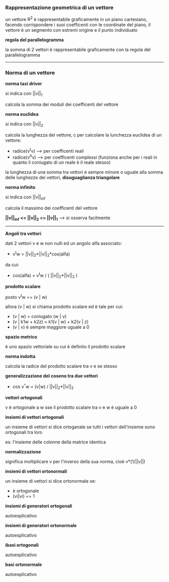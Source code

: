 ### Rappresentazione geometrica di un vettore

un vettore R<sup>2</sup> è rappresentabile graficamente in un piano cartesiano, facendo corrispondere i suoi coefficenti con le coordinate del piano, il vettore è un segmento con estremi origine e il punto individuato

**regola del parallelogramma**

la somma di 2 vettori è rappresentabile graficamente con la regola del parallelogramma

---

### Norma di un vettore

**norma taxi driver**

si indica con \|\|v\|\|<sub>1</sub>

calcola la somma dei moduli dei coefficenti del vettore

**norma euclidea**

si indica con \|\|v\|\|<sub>2</sub>

calcola la lunghezza del vettore, c
per calcolare la lunchezza euclidea di un vettore:
* radice(v<sup>t</sup>v) --> per coefficenti reali
* radice(v<sup>h</sup>v) --> per coefficenti complessi (funziona anche per i reali in quanto il coniugato di un reale è il reale stesso)

la lunghezza di una somma tra vettori è sempre minore o uguale alla somma delle lunghezze dei vettori, **disuguaglianza triangolare**

**norma infinito**

si indica con \|\|v\|\|<sub>inf</sub>

calcola il massimo dei coefficenti del vettore

**\|\|v\|\|<sub>inf</sub> <= \|\|v\|\|<sub>2</sub> <= \|\|v\|\|<sub>1</sub>** --> si osserva facilmente

---

**Angoli tra vettori**

dati 2 vettori v e w non nulli ed un angolo alfa associato:
* v<sup>t</sup>w = \|\|v\|\|<sub>2</sub>\*\|\|v\|\|<sub>2</sub>\*cos(alfa)

da cui:
* cos(alfa) = v<sup>t</sup>w / ( \|\|v\|\|<sub>2</sub>\*\|\|v\|\|<sub>2</sub> )

**prodotto scalare**

posto v<sup>t</sup>w == \(v \| w\)

allora \(v \| w\) si chiama prodotto scalare ed è tale per cui:
* \(v \| w\) = coniugato \(w \| v\)
* \(v \| k1w + k2z\) = k1\(v \| w\) + k2\(v \| z\)
* \(v \| v\) è sempre maggiore uguale a 0

**spazio metrico**

è uno spazio vettoriale su cui è definito il prodotto scalare

**norma indotta**

calcola la radice del prodotto scalare tra v e se stesso

**generalizzazione del coseno tra due vettori**

* cos v<sup>^</sup>w = \(v\|w\) / \|\|v\|\|<sub>2</sub>\*\|\|v\|\|<sub>2</sub>

**vettori ortogonali**

v è ortogonale a w sse il prodotto scalare tra v e w è uguale a 0

**insiemi di vettori ortogonali**

un insieme di vettori si dice ortoganale se tutti i vettori dell'insieme sono ortogonali tra loro

es: l'insieme delle colonne della matrice identica

**normalizzazione**

significa moltiplicare v per l'inverso della sua norma, cioè v\*(1/\|\|v\|\|)

**insiemi di vettori ortonormali**

un insieme di vettori si dice ortonormale se:
* è ortogonale
* (vi|vi) == 1 

**insiemi di generatori ortogonali**

autoesplicativo

**insiemi di generatori ortonormale**

autoesplicativo

**ibasi ortogonali**

autoesplicativo

**basi ortonormale**

autoesplicativo